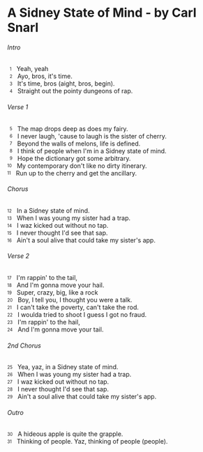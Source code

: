 
# A Sidney State of Mind - by Carl Snarl

###### Intro
<sub><sup>&nbsp;&nbsp;1</sup></sub>&nbsp;&nbsp; Yeah, yeah  
<sub><sup>&nbsp;&nbsp;2</sup></sub>&nbsp;&nbsp; Ayo, bros, it's time.  
<sub><sup>&nbsp;&nbsp;3</sup></sub>&nbsp;&nbsp; It's time, bros (aight, bros, begin).  
<sub><sup>&nbsp;&nbsp;4</sup></sub>&nbsp;&nbsp; Straight out the pointy dungeons of rap. 

###### Verse 1
<sub><sup>&nbsp;&nbsp;5</sup></sub>&nbsp;&nbsp; The map drops deep as does my fairy.  
<sub><sup>&nbsp;&nbsp;6</sup></sub>&nbsp;&nbsp; I never laugh, 'cause to laugh is the sister of cherry.  
<sub><sup>&nbsp;&nbsp;7</sup></sub>&nbsp;&nbsp; Beyond the walls of melons, life is defined.  
<sub><sup>&nbsp;&nbsp;8</sup></sub>&nbsp;&nbsp; I think of people when I'm in a Sidney state of mind.  
<sub><sup>&nbsp;&nbsp;9</sup></sub>&nbsp;&nbsp; Hope the dictionary got some arbitrary.  
<sub><sup>10</sup></sub>&nbsp;&nbsp; My contemporary don't like no dirty itinerary.  
<sub><sup>11</sup></sub>&nbsp;&nbsp; Run up to the cherry and get the ancillary. 

###### Chorus
<sub><sup>12</sup></sub>&nbsp;&nbsp; In a Sidney state of mind.  
<sub><sup>13</sup></sub>&nbsp;&nbsp; When I was young my sister had a trap.  
<sub><sup>14</sup></sub>&nbsp;&nbsp; I waz kicked out without no tap.  
<sub><sup>15</sup></sub>&nbsp;&nbsp; I never thought I'd see that sap.  
<sub><sup>16</sup></sub>&nbsp;&nbsp; Ain't a soul alive that could take my sister's app. 

###### Verse 2
<sub><sup>17</sup></sub>&nbsp;&nbsp; I'm rappin' to the tail,  
<sub><sup>18</sup></sub>&nbsp;&nbsp; And I'm gonna move your hail.  
<sub><sup>19</sup></sub>&nbsp;&nbsp; Super, crazy, big, like a rock  
<sub><sup>20</sup></sub>&nbsp;&nbsp; Boy, I tell you, I thought you were a talk.  
<sub><sup>21</sup></sub>&nbsp;&nbsp; I can't take the poverty, can't take the rod.  
<sub><sup>22</sup></sub>&nbsp;&nbsp; I woulda tried to shoot I guess I got no fraud.  
<sub><sup>23</sup></sub>&nbsp;&nbsp; I'm rappin' to the hail,  
<sub><sup>24</sup></sub>&nbsp;&nbsp; And I'm gonna move your tail.  

###### 2nd Chorus
<sub><sup>25</sup></sub>&nbsp;&nbsp; Yea, yaz, in a Sidney state of mind.  
<sub><sup>26</sup></sub>&nbsp;&nbsp; When I was young my sister had a trap.  
<sub><sup>27</sup></sub>&nbsp;&nbsp; I waz kicked out without no tap.  
<sub><sup>28</sup></sub>&nbsp;&nbsp; I never thought I'd see that sap.  
<sub><sup>29</sup></sub>&nbsp;&nbsp; Ain't a soul alive that could take my sister's app. 

###### Outro
<sub><sup>30</sup></sub>&nbsp;&nbsp; A hideous apple is quite the grapple.  
<sub><sup>31</sup></sub>&nbsp;&nbsp; Thinking of people. Yaz, thinking of people (people). 
 
